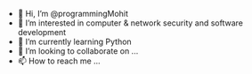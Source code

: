 - 👋 Hi, I’m @programmingMohit
- 👀 I’m interested in computer & network security and software development
- 🌱 I’m currently learning Python
- 💞️ I’m looking to collaborate on ...
- 📫 How to reach me ...

<!---
programmingMohit/programmingMohit is a ✨ special ✨ repository because its `README.md` (this file) appears on your GitHub profile.
You can click the Preview link to take a look at your changes.
--->
